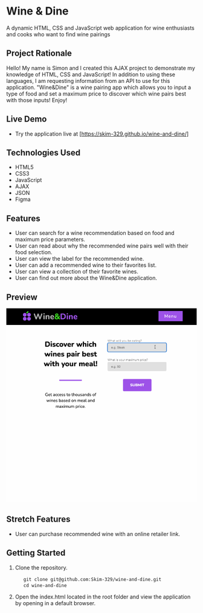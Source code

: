# Wine & Dine

A dynamic HTML, CSS and JavaScript web application for wine enthusiasts and cooks who want to find wine pairings

## Project Rationale

Hello! My name is Simon and I created this AJAX project to demonstrate my knowledge of HTML, CSS and JavaScript! In addition to using these languages, I am requesting information from an API to use for this application. "Wine&Dine" is a wine pairing app which allows you to input a type of food and set a maximum price to discover which wine pairs best with those inputs! Enjoy!

## Live Demo

- Try the application live at [https://skim-329.github.io/wine-and-dine/]

## Technologies Used

- HTML5
- CSS3
- JavaScript
- AJAX
- JSON
- Figma

## Features

- User can search for a wine recommendation based on food and maximum price parameters.
- User can read about why the recommended wine pairs well with their food selection.
- User can view the label for the recommended wine.
- User can add a recommended wine to their favorites list.
- User can view a collection of their favorite wines.
- User can find out more about the Wine&Dine application.

## Preview

![alt text](images/wine-and-dine.gif "Wine&Dine recommended wine")

## Stretch Features

- User can purchase recommended wine with an online retailer link.

## Getting Started

1. Clone the repository.
   ```
      git clone git@github.com:Skim-329/wine-and-dine.git
      cd wine-and-dine
   ```
2. Open the index.html located in the root folder and view the application by opening in a default browser.
